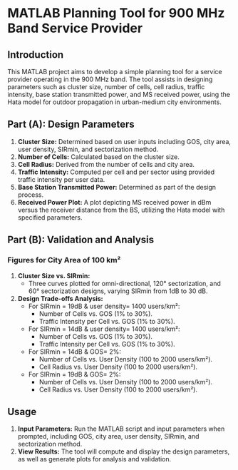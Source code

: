 # MATLAB Planning Tool for 900 MHz Band Service Provider

## Introduction
This MATLAB project aims to develop a simple planning tool for a service provider operating in the 900 MHz band. The tool assists in designing parameters such as cluster size, number of cells, cell radius, traffic intensity, base station transmitted power, and MS received power, using the Hata model for outdoor propagation in urban-medium city environments.

## Part (A): Design Parameters
1. **Cluster Size:** Determined based on user inputs including GOS, city area, user density, SIRmin, and sectorization method.
2. **Number of Cells:** Calculated based on the cluster size.
3. **Cell Radius:** Derived from the number of cells and city area.
4. **Traffic Intensity:** Computed per cell and per sector using provided traffic intensity per user data.
5. **Base Station Transmitted Power:** Determined as part of the design process.
6. **Received Power Plot:** A plot depicting MS received power in dBm versus the receiver distance from the BS, utilizing the Hata model with specified parameters.

## Part (B): Validation and Analysis
### Figures for City Area of 100 km²
1. **Cluster Size vs. SIRmin:**
   - Three curves plotted for omni-directional, 120° sectorization, and 60° sectorization designs, varying SIRmin from 1dB to 30 dB.
2. **Design Trade-offs Analysis:**
   - For SIRmin = 19dB & user density= 1400 users/km²:
     - Number of Cells vs. GOS (1% to 30%).
     - Traffic Intensity per Cell vs. GOS (1% to 30%).
   - For SIRmin = 14dB & user density= 1400 users/km²:
     - Number of Cells vs. GOS (1% to 30%).
     - Traffic Intensity per Cell vs. GOS (1% to 30%).
   - For SIRmin = 14dB & GOS= 2%:
     - Number of Cells vs. User Density (100 to 2000 users/km²).
     - Cell Radius vs. User Density (100 to 2000 users/km²).
   - For SIRmin = 19dB & GOS= 2%:
     - Number of Cells vs. User Density (100 to 2000 users/km²).
     - Cell Radius vs. User Density (100 to 2000 users/km²).

## Usage
1. **Input Parameters:** Run the MATLAB script and input parameters when prompted, including GOS, city area, user density, SIRmin, and sectorization method.
2. **View Results:** The tool will compute and display the design parameters, as well as generate plots for analysis and validation.
